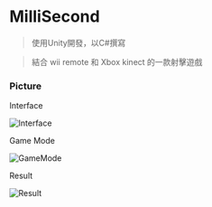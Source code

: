 # MilliSecond
>使用Unity開發，以C#撰寫

>結合 wii remote 和 Xbox kinect 的一款射擊遊戲

### Picture

Interface

![Interface](https://c1.staticflickr.com/5/4240/35164669430_79d45c79b1_b.jpg)

Game Mode

![GameMode](https://c1.staticflickr.com/5/4215/35164660620_7b8a874f6a_c.jpg)

Result

![Result](https://c1.staticflickr.com/5/4290/35421231231_bfbaf23bb1_c.jpg)
